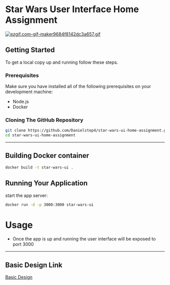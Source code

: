 # Star Wars User Interface Home Assignment 

[![ezgif.com-gif-maker9684f8142dc3a657.gif](https://s9.gifyu.com/images/ezgif.com-gif-maker9684f8142dc3a657.gif)](https://gifyu.com/image/eaI7)

## Getting Started
To get a local copy up and running follow these steps.

### Prerequisites
Make sure you have installed all of the following prerequisites on your development machine:
* Node.js
* Docker

### Cloning The GitHub Repository

```sh
git clone https://github.com/Danielstep4/star-wars-ui-home-assignment.git
cd star-wars-ui-home-assignment
```


<hr>

## Building Docker container 

```sh
docker build -t star-wars-ui . 
```
## Running Your Application 

start the app server:

```sh
docker run -d -p 3000:3000 star-wars-ui
```

# Usage 
- Once the app is up and running the user interface will be exposed to port 3000

<hr>

## Basic Design Link
[Basic Design](https://www.figma.com/file/iyWZ2Go3uSMo2sb5fMYf7j/Star-Wars-UI-Desi?node-id=0%3A1)